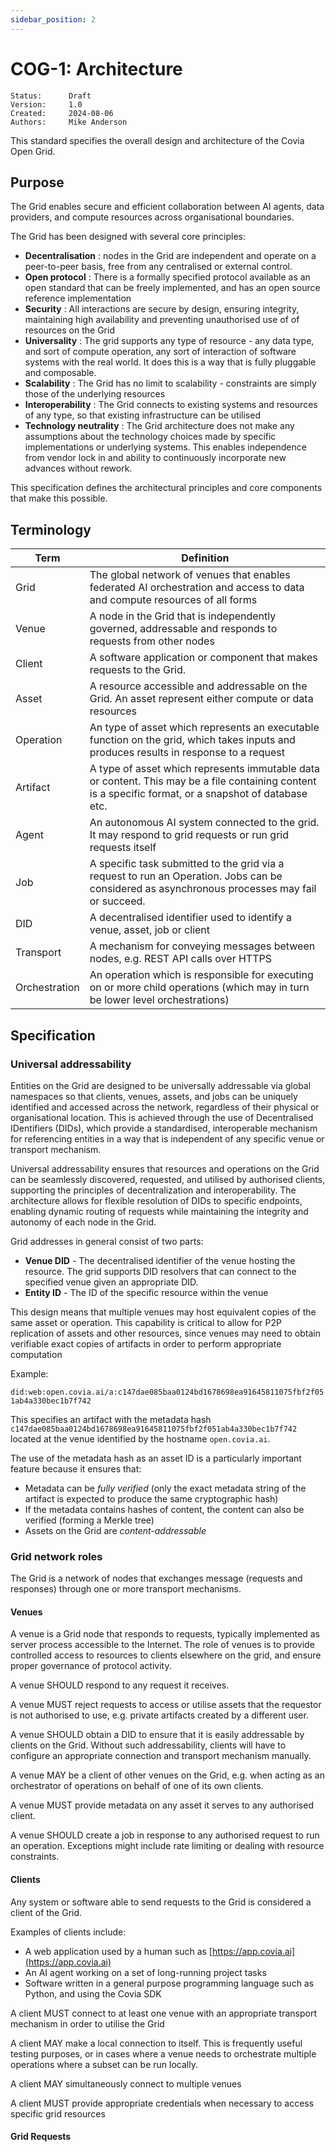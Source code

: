 ```yaml
---
sidebar_position: 2
---
```


# COG-1: Architecture

```
Status:      Draft 
Version:     1.0 
Created:     2024-08-06 
Authors:     Mike Anderson  
```

This standard specifies the overall design and architecture of the Covia Open Grid.

##  Purpose

The Grid enables secure and efficient collaboration between AI agents, data providers, and compute resources across organisational boundaries. 


The Grid has been designed with several core principles:
- **Decentralisation** : nodes in the Grid are independent and operate on a peer-to-peer basis, free from any centralised or external control.
- **Open protocol** : There is a formally specified protocol available as an open standard that can be freely implemented, and has an open source reference implementation
- **Security** : All interactions are secure by design, ensuring integrity, maintaining high availability and preventing unauthorised use of of resources on the Grid
- **Universality** : The grid supports any type of resource - any data type, and sort of compute operation, any sort of interaction of software systems with the real world. It does this is a way that is fully pluggable and composable.
- **Scalability** : The Grid has no limit to scalability - constraints are simply those of the underlying resources
- **Interoperability** : The Grid connects to existing systems and resources of any type, so that existing infrastructure can be utilised
- **Technology neutrality** : The Grid architecture does not make any assumptions about the technology choices made by specific implementations or underlying systems. This enables independence from vendor lock in and ability to continuously incorporate new advances without rework.

This specification defines the architectural principles and core components that make this possible.

## Terminology

| Term | Definition |
| ---- | ---------- |
| Grid | The global network of venues that enables federated AI orchestration and access to data and compute resources of all forms |
| Venue | A node in the Grid that is independently governed, addressable and responds to requests from other nodes |
| Client | A software application or component that makes requests to the Grid. |
| Asset | A resource accessible and addressable on the Grid. An asset represent either compute or data resources
| Operation | An type of asset which represents an executable function on the grid, which takes inputs and produces results in response to a request |
| Artifact | A type of asset which represents immutable data or content. This may be a file containing content is a specific format, or a snapshot of database etc. |
| Agent | An autonomous AI system connected to the grid. It may respond to grid requests or run grid requests itself |
| Job | A specific task submitted to the grid via a request to run an Operation. Jobs can be considered as asynchronous processes may fail or succeed. |
| DID | A decentralised identifier used to identify a venue, asset, job or client |
| Transport | A mechanism for conveying messages between nodes, e.g. REST API calls over HTTPS |
| Orchestration | An operation which is responsible for executing on or more child operations (which may in turn be lower level orchestrations) |

## Specification

### Universal addressability

Entities on the Grid are designed to be universally addressable via global namespaces so that clients, venues, assets, and jobs can be uniquely identified and accessed across the network, regardless of their physical or organisational location. This is achieved through the use of Decentralised IDentifiers (DIDs), which provide a standardised, interoperable mechanism for referencing entities in a way that is independent of any specific venue or transport mechanism. 

Universal addressability ensures that resources and operations on the Grid can be seamlessly discovered, requested, and utilised by authorised clients, supporting the principles of decentralization and interoperability. The architecture allows for flexible resolution of DIDs to specific endpoints, enabling dynamic routing of requests while maintaining the integrity and autonomy of each node in the Grid.

Grid addresses in general consist of two parts:

- **Venue DID** - The decentralised identifier of the venue hosting the resource. The grid supports DID resolvers that can connect to the specified venue given an appropriate DID.
- **Entity ID** - The ID of the specific resource within the venue

This design means that multiple venues may host equivalent copies of the same asset or operation. This capability is critical to allow for P2P replication of assets and other resources, since venues may need to obtain verifiable exact copies of artifacts in order to perform appropriate computation

Example:

`did:web:open.covia.ai/a:c147dae085baa0124bd1678698ea91645811075fbf2f051ab4a330bec1b7f742`

This specifies an artifact with the metadata hash `c147dae085baa0124bd1678698ea91645811075fbf2f051ab4a330bec1b7f742` located at the venue identified by the hostname `open.covia.ai`.

The use of the metadata hash as an asset ID is a particularly important feature because it ensures that:

- Metadata can be *fully verified* (only the exact metadata string of the artifact is expected to produce the same cryptographic hash)
- If the metadata contains hashes of content, the content can also be verified (forming a Merkle tree)
- Assets on the Grid are *content-addressable*

### Grid network roles

The Grid is a network of nodes that exchanges message (requests and responses) through one or more transport mechanisms.

#### Venues

A venue is a Grid node that responds to requests, typically implemented as server process accessible to the Internet. The role of venues is to provide controlled access to resources to clients elsewhere on the grid, and ensure proper governance of protocol activity.

A venue SHOULD respond to any request it receives.

A venue MUST reject requests to access or utilise assets that the requestor is not authorised to use, e.g. private artifacts created by a different user.

A venue SHOULD obtain a DID to ensure that it is easily addressable by clients on the Grid. Without such addressability, clients will have to configure an appropriate connection and transport mechanism manually.

A venue MAY be a client of other venues on the Grid, e.g. when acting as an orchestrator of operations on behalf of one of its own clients.

A venue MUST provide metadata on any asset it serves to any authorised client.

A venue SHOULD create a job in response to any authorised request to run an operation. Exceptions might include rate limiting or dealing with resource constraints.

#### Clients

Any system or software able to send requests to the Grid is considered a client of the Grid. 

Examples of clients include:
- A web application used by a human such as [https://app.covia.ai](https://app.covia.ai)
- An AI agent working on a set of long-running project  tasks
- Software written in a general purpose programming language such as Python, and using the Covia SDK

A client MUST connect to at least one venue with an appropriate transport mechanism in order to utilise the Grid 

A client MAY make a local connection to itself. This is frequently useful testing purposes, or in cases where a venue needs to orchestrate multiple operations where a subset can be run locally.

A client MAY simultaneously connect to multiple venues

A client MUST provide appropriate credentials when necessary to access specific grid resources

#### Grid Requests






